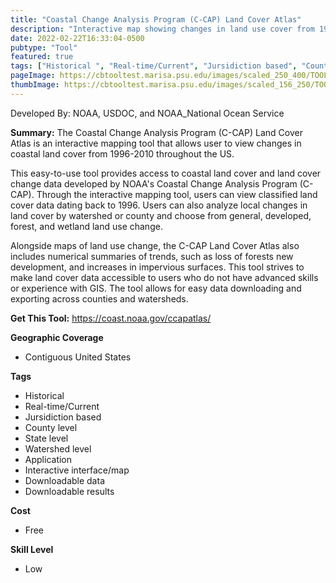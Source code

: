 ```yaml
---
title: "Coastal Change Analysis Program (C-CAP) Land Cover Atlas"
description: "Interactive map showing changes in land use cover from 1996-2010 in coastal regions"
date: 2022-02-22T16:33:04-0500
pubtype: "Tool"
featured: true
tags: ["Historical ", "Real-time/Current", "Jursidiction based", "County level", "State level", "Watershed level", "Application", "Interactive interface/map", "Downloadable data", "Downloadable results"]
pageImage: https://cbtooltest.marisa.psu.edu/images/scaled_250_400/TOOLID_70.0_ScreenCapture-1.png
thumbImage: https://cbtooltest.marisa.psu.edu/images/scaled_156_250/TOOLID_70.0_ScreenCapture-1.png
---
```

Developed By: NOAA, USDOC, and NOAA_National Ocean Service

**Summary:** The Coastal Change Analysis Program (C-CAP) Land Cover Atlas is an interactive mapping tool that allows user to view changes in coastal land cover from 1996-2010 throughout the US. 

This easy-to-use tool provides access to coastal land cover and land cover change data developed by NOAA's Coastal Change Analysis Program (C-CAP). Through the interactive mapping tool, users can view classified land cover data dating back to 1996. Users can also analyze local changes in land cover by watershed or county and choose from general, developed, forest, and wetland land use change. 

Alongside maps of land use change, the C-CAP Land Cover Atlas also includes numerical summaries of trends, such as loss of forests new development, and increases in impervious surfaces. This tool strives to make land cover data accessible to users who do not have advanced skills or experience with GIS. The tool allows for easy data downloading and exporting across counties and watersheds.


__**Get This Tool:**__ https://coast.noaa.gov/ccapatlas/

__**Geographic Coverage**__
- Contiguous United States

__**Tags**__
-  Historical 
-  Real-time/Current
-  Jursidiction based
-  County level
-  State level
-  Watershed level
-  Application
-  Interactive interface/map
-  Downloadable data
-  Downloadable results

__**Cost**__
- Free

__**Skill Level**__
- Low
